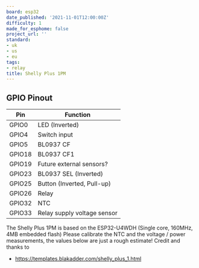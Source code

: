 ```yaml
---
board: esp32
date_published: '2021-11-01T12:00:00Z'
difficulty: 1
made_for_esphome: false
project_url: ''
standard:
- uk
- us
- eu
tags:
- relay
title: Shelly Plus 1PM
---
```


## GPIO Pinout

| Pin    | Function                    |
| ------ | --------------------------- |
| GPIO0  | LED (Inverted)              |
| GPIO4  | Switch input                |
| GPIO5  | BL0937 CF                   |
| GPIO18 | BL0937 CF1                  |
| GPIO19 | Future external sensors?    |
| GPIO23 | BL0937 SEL (Inverted)       |
| GPIO25 | Button (Inverted, Pull-up)  |
| GPIO26 | Relay                       |
| GPIO32 | NTC                         |
| GPIO33 | Relay supply voltage sensor |
The Shelly Plus 1PM is based on the ESP32-U4WDH (Single core, 160MHz, 4MB embedded flash)
Please calibrate the NTC and the voltage / power measurements, the values below are just a rough estimate!
Credit and thanks to
- https://templates.blakadder.com/shelly_plus_1.html